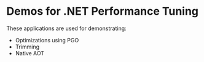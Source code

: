 # Demos for .NET Performance Tuning

These applications are used for demonstrating:
* Optimizations using PGO
* Trimming
* Native AOT